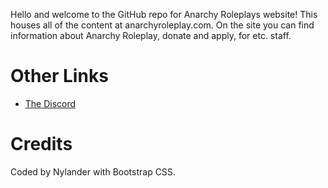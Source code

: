 Hello and welcome to the GitHub repo for Anarchy Roleplays website! This houses all of the content at anarchyroleplay.com.
On the site you can find information about Anarchy Roleplay, donate and apply, for etc. staff.

# Other Links
* [The Discord](https://discord.gg/vYHGQn3)

# Credits
Coded by Nylander with Bootstrap CSS.
